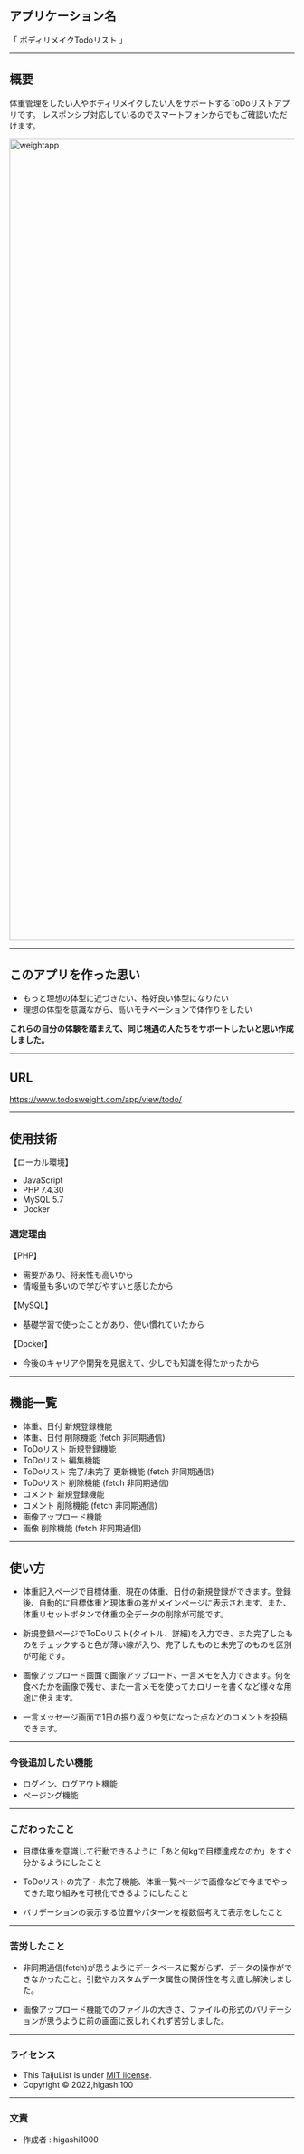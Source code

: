 
## アプリケーション名
「 ボディリメイクTodoリスト 」

---
## 概要
体重管理をしたい人やボディリメイクしたい人をサポートするToDoリストアプリです。
レスポンシブ対応しているのでスマートフォンからでもご確認いただけます。

<img width="1417" alt="weightapp" src="https://user-images.githubusercontent.com/101165076/212466210-521a9912-7d71-49cf-a386-143950e53e00.png">

---
## このアプリを作った思い
* もっと理想の体型に近づきたい、格好良い体型になりたい
* 理想の体型を意識ながら、高いモチベーションで体作りをしたい

**これらの自分の体験を踏まえて、同じ境遇の人たちをサポートしたいと思い作成しました。**

---
## URL
https://www.todosweight.com/app/view/todo/

---
## 使用技術
【ローカル環境】
* JavaScript
* PHP 7.4.30
* MySQL 5.7
* Docker

### 選定理由
【PHP】
* 需要があり、将来性も高いから
* 情報量も多いので学びやすいと感じたから

【MySQL】
* 基礎学習で使ったことがあり、使い慣れていたから

【Docker】
* 今後のキャリアや開発を見据えて、少しでも知識を得たかったから

---
## 機能一覧
* 体重、日付 新規登録機能
* 体重、日付 削除機能 (fetch 非同期通信)
* ToDoリスト 新規登録機能
* ToDoリスト 編集機能
* ToDoリスト 完了/未完了 更新機能 (fetch 非同期通信)
* ToDoリスト 削除機能 (fetch 非同期通信)
* コメント 新規登録機能
* コメント 削除機能 (fetch 非同期通信)
* 画像アップロード機能
* 画像 削除機能 (fetch 非同期通信)

---
## 使い方
* 体重記入ページで目標体重、現在の体重、日付の新規登録ができます。登録後、自動的に目標体重と現体重の差がメインページに表示されます。また、体重リセットボタンで体重の全データの削除が可能です。

* 新規登録ページでToDoリスト(タイトル、詳細)を入力でき、また完了したものをチェックすると色が薄い線が入り、完了したものと未完了のものを区別が可能です。

* 画像アップロード画面で画像アップロード、一言メモを入力できます。何を食べたかを画像で残せ、また一言メモを使ってカロリーを書くなど様々な用途に使えます。

* 一言メッセージ画面で1日の振り返りや気になった点などのコメントを投稿できます。

---
### 今後追加したい機能
* ログイン、ログアウト機能
* ページング機能

---
### こだわったこと
* 目標体重を意識して行動できるように「あと何kgで目標達成なのか」をすぐ分かるようにしたこと

* ToDoリストの完了・未完了機能、体重一覧ページで画像などで今までやってきた取り組みを可視化できるようにしたこと

* バリデーションの表示する位置やパターンを複数個考えて表示をしたこと

---
### 苦労したこと
* 非同期通信(fetch)が思うようにデータベースに繋がらず、データの操作ができなかったこと。引数やカスタムデータ属性の関係性を考え直し解決しました。

* 画像アップロード機能でのファイルの大きさ、ファイルの形式のバリデーションが思うように前の画面に返しれくれず苦労しました。

---
### ライセンス
* This TaijuList is under [MIT license](http://TomoakiTANAKA.mit-license.org).
* Copyright © 2022,higashi100

---
### 文責
* 作成者 : higashi1000